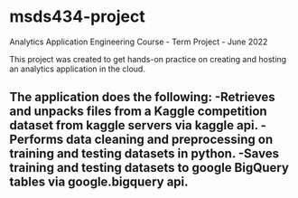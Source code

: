# msds434-project
Analytics Application Engineering Course - Term Project - June 2022

This project was created to get hands-on practice on creating and hosting an analytics application in the cloud.

The application does the following:
-Retrieves and unpacks files from a Kaggle competition dataset from kaggle servers via kaggle api.
-Performs data cleaning and preprocessing on training and testing datasets in python.
-Saves training and testing datasets to google BigQuery tables via google.bigquery api.
-

